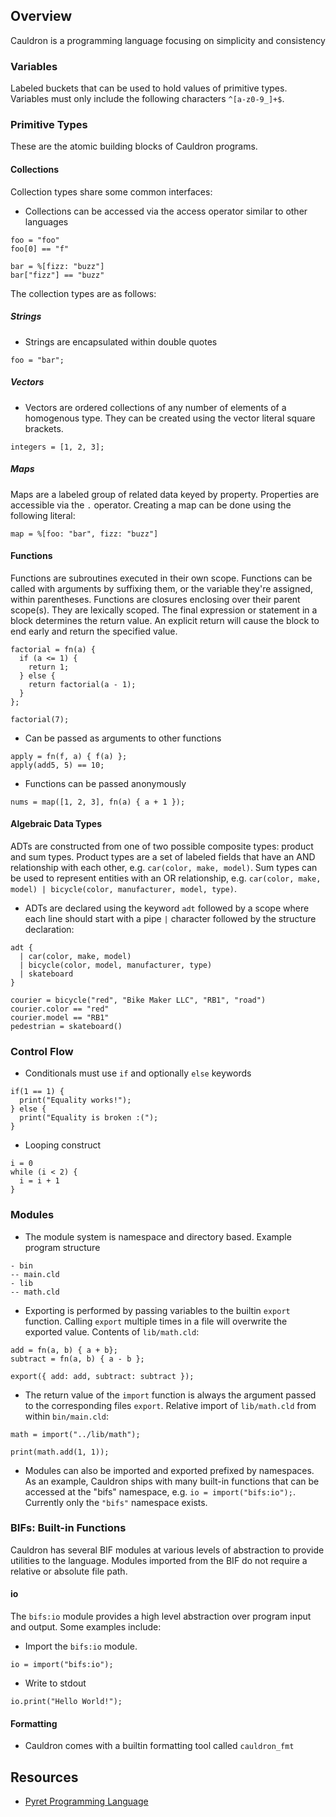 ## Overview
Cauldron is a programming language focusing on simplicity and consistency

### Variables
Labeled buckets that can be used to hold values of primitive types. Variables must only include the following characters `^[a-z0-9_]+$`.

### Primitive Types
These are the atomic building blocks of Cauldron programs.

#### Collections
Collection types share some common interfaces:
- Collections can be accessed via the access operator similar to other languages
```
foo = "foo"
foo[0] == "f"

bar = %[fizz: "buzz"]
bar["fizz"] == "buzz"
```

The collection types are as follows:

##### Strings
- Strings are encapsulated within double quotes
```
foo = "bar";
```

##### Vectors
- Vectors are ordered collections of any number of elements of a homogenous type. They can be created using the vector literal square brackets.
```
integers = [1, 2, 3];
```

##### Maps
Maps are a labeled group of related data keyed by property. Properties are accessible via the `.` operator. Creating a map can be done using the following literal:
```
map = %[foo: "bar", fizz: "buzz"]
```

#### Functions
Functions are subroutines executed in their own scope. Functions can be called with arguments by suffixing them, or the variable they're assigned, within parentheses. Functions are closures enclosing over their parent scope(s). They are lexically scoped. The final expression or statement in a block determines the return value. An explicit return will cause the block to end early and return the specified value.

```
factorial = fn(a) {
  if (a <= 1) {
    return 1;
  } else {
    return factorial(a - 1);
  }
};

factorial(7);
```
- Can be passed as arguments to other functions
```
apply = fn(f, a) { f(a) };
apply(add5, 5) == 10;
```
- Functions can be passed anonymously
```
nums = map([1, 2, 3], fn(a) { a + 1 });
```

#### Algebraic Data Types
ADTs are constructed from one of two possible composite types: product and sum types. Product types are a set of labeled fields that have an AND relationship with each other, e.g. `car(color, make, model)`. Sum types can be used to represent entities with an OR relationship, e.g. `car(color, make, model) | bicycle(color, manufacturer, model, type)`.

- ADTs are declared using the keyword `adt` followed by a scope where each line should start with a pipe `|` character followed by the structure declaration:
```
adt {
  | car(color, make, model)
  | bicycle(color, model, manufacturer, type)
  | skateboard
}

courier = bicycle("red", "Bike Maker LLC", "RB1", "road")
courier.color == "red"
courier.model == "RB1"
pedestrian = skateboard()
```

### Control Flow
- Conditionals must use `if` and optionally `else` keywords
```
if(1 == 1) {
  print("Equality works!");
} else {
  print("Equality is broken :(");
}
```
- Looping construct
```
i = 0
while (i < 2) {
  i = i + 1
}
```

### Modules
- The module system is namespace and directory based. Example program structure
```
- bin
-- main.cld
- lib
-- math.cld
```
- Exporting is performed by passing variables to the builtin `export` function. Calling `export` multiple times in a file will overwrite the exported value. Contents of `lib/math.cld`:
```
add = fn(a, b) { a + b};
subtract = fn(a, b) { a - b };

export({ add: add, subtract: subtract });
```
- The return value of the `import` function is always the argument passed to the corresponding files `export`. Relative import of `lib/math.cld` from within `bin/main.cld`:
```
math = import("../lib/math");

print(math.add(1, 1));
```
- Modules can also be imported and exported prefixed by namespaces. As an example, Cauldron ships with many built-in functions that can be accessed at the "bifs" namespace, e.g. `io = import("bifs:io");`. Currently only the `"bifs"` namespace exists.

### BIFs: Built-in Functions
Cauldron has several BIF modules at various levels of abstraction to provide utilities to the language. Modules imported from the BIF do not require a relative or absolute file path.

#### io
The `bifs:io` module provides a high level abstraction over program input and output. Some examples include:
- Import the `bifs:io` module. 
```
io = import("bifs:io");
```
- Write to stdout
```
io.print("Hello World!");
```

#### Formatting
- Cauldron comes with a builtin formatting tool called `cauldron_fmt`

## Resources
- [Pyret Programming Language](https://www.pyret.org/)